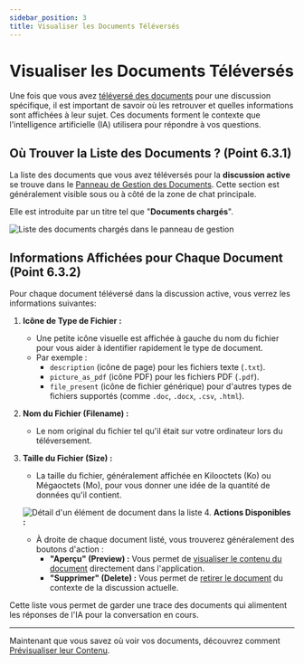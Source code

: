 ```yaml
---
sidebar_position: 3
title: Visualiser les Documents Téléversés
---
```


# Visualiser les Documents Téléversés

Une fois que vous avez [téléversé des documents](./how-to-upload.md) pour une discussion spécifique, il est important de savoir où les retrouver et quelles informations sont affichées à leur sujet. Ces documents forment le contexte que l'intelligence artificielle (IA) utilisera pour répondre à vos questions.

## Où Trouver la Liste des Documents ? (Point 6.3.1)

La liste des documents que vous avez téléversés pour la **discussion active** se trouve dans le [Panneau de Gestion des Documents](../interface-overview/document-management-pane.md). Cette section est généralement visible sous ou à côté de la zone de chat principale.

Elle est introduite par un titre tel que "**Documents chargés**".

![Liste des documents chargés dans le panneau de gestion](/img/screenshot-document-list-items.png)
## Informations Affichées pour Chaque Document (Point 6.3.2)

Pour chaque document téléversé dans la discussion active, vous verrez les informations suivantes:

1.  **Icône de Type de Fichier :**
    * Une petite icône visuelle est affichée à gauche du nom du fichier pour vous aider à identifier rapidement le type de document.
    * Par exemple :
        * `description` (icône de page) pour les fichiers texte (`.txt`).
        * `picture_as_pdf` (icône PDF) pour les fichiers PDF (`.pdf`).
        * `file_present` (icône de fichier générique) pour d'autres types de fichiers supportés (comme `.doc`, `.docx`, `.csv`, `.html`).

2.  **Nom du Fichier (Filename) :**
    * Le nom original du fichier tel qu'il était sur votre ordinateur lors du téléversement.

3.  **Taille du Fichier (Size) :**
    * La taille du fichier, généralement affichée en Kilooctets (Ko) ou Mégaoctets (Mo), pour vous donner une idée de la quantité de données qu'il contient.

    ![Détail d'un élément de document dans la liste](/img/screenshot-document-list-item-details.png)
    4.  **Actions Disponibles :**
    * À droite de chaque document listé, vous trouverez généralement des boutons d'action :
        * **"Aperçu" (Preview) :** Vous permet de [visualiser le contenu du document](./previewing-documents.md) directement dans l'application.
        * **"Supprimer" (Delete) :** Vous permet de [retirer le document](./deleting-documents.md) du contexte de la discussion actuelle.

Cette liste vous permet de garder une trace des documents qui alimentent les réponses de l'IA pour la conversation en cours.

---

Maintenant que vous savez où voir vos documents, découvrez comment [Prévisualiser leur Contenu](./previewing-documents.md).